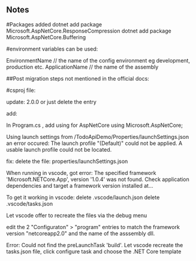 ## Notes

#Packages added
dotnet add package Microsoft.AspNetCore.ResponseCompression
dotnet add package Microsoft.AspNetCore.Buffering


#environment variables can be used:

EnvironmentName // the name of the config environment eg development, production etc.
ApplicationName // the name of the assembly


##Post migration steps not mentioned in the official docs:

#csproj file:

update:
<RuntimeFrameworkVersion>2.0.0</RuntimeFrameworkVersion>
or just delete the entry

add:
  <ItemGroup>
    <DotNetCliToolReference Include="Microsoft.DotNet.Watcher.Tools" Version="2.0.0" />
  </ItemGroup>


In Program.cs , add using for AspNetCore
using Microsoft.AspNetCore;


Using launch settings from /TodoApiDemo/Properties/launchSettings.json an error occured:
The launch profile "(Default)" could not be applied.
A usable launch profile could not be located.

fix: delete the file: properties/launchSettings.json

When running in vscode, got error:
The specified framework 'Microsoft.NETCore.App', version '1.0.4' was not found.
Check application dependencies and target a framework version installed at...

To get it working in vscode:
delete .vscode/launch.json
delete .vscode/tasks.json

Let vscode offer to recreate the files via the debug menu

edit the 2 "Configuraton" > "program" entries to match the framework version "netcoreapp2.0" and the name of the asssembly dll.

Error: Could not find the preLaunchTask 'build'.
Let vscode recreate the tasks.json file, click configure task and choose the .NET Core template
